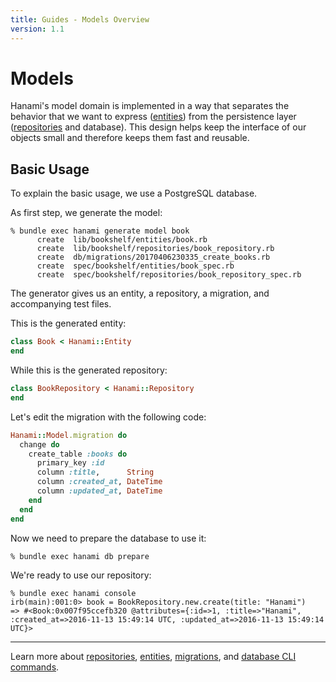 ```yaml
---
title: Guides - Models Overview
version: 1.1
---
```


# Models

Hanami's model domain is implemented in a way that separates the behavior that we want to express ([entities](/guides/1.1/models/entities)) from the persistence layer ([repositories](/guides/1.1/models/repositories) and database).
This design helps keep the interface of our objects small and therefore keeps them fast and reusable.

## Basic Usage

To explain the basic usage, we use a PostgreSQL database.

As first step, we generate the model:

```shell
% bundle exec hanami generate model book
      create  lib/bookshelf/entities/book.rb
      create  lib/bookshelf/repositories/book_repository.rb
      create  db/migrations/20170406230335_create_books.rb
      create  spec/bookshelf/entities/book_spec.rb
      create  spec/bookshelf/repositories/book_repository_spec.rb
```

The generator gives us an entity, a repository, a migration, and accompanying test files.

This is the generated entity:

```ruby
class Book < Hanami::Entity
end
```

While this is the generated repository:

```ruby
class BookRepository < Hanami::Repository
end
```

Let's edit the migration with the following code:

```ruby
Hanami::Model.migration do
  change do
    create_table :books do
      primary_key :id
      column :title,      String
      column :created_at, DateTime
      column :updated_at, DateTime
    end
  end
end
```

Now we need to prepare the database to use it:

```shell
% bundle exec hanami db prepare
```

We're ready to use our repository:

```shell
% bundle exec hanami console
irb(main):001:0> book = BookRepository.new.create(title: "Hanami")
=> #<Book:0x007f95ccefb320 @attributes={:id=>1, :title=>"Hanami", :created_at=>2016-11-13 15:49:14 UTC, :updated_at=>2016-11-13 15:49:14 UTC}>
```

---

Learn more about [repositories](/guides/1.1/repositories/overview), [entities](/guides/1.1/entities/overview), [migrations](/guides/1.1/migrations/overview), and [database CLI commands](/guides/1.1/command-line/database).
